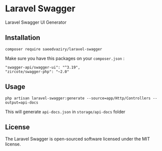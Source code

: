 # Laravel Swagger

Laravel Swagger UI Generator

## Installation

`composer require saeedvaziry/laravel-swagger`

Make sure you have this packages on your `composer.json` :

    "swagger-api/swagger-ui": "^3.19",
    "zircote/swagger-php": "~2.0"

## Usage

`php artisan laravel-swagger:generate --source=app/Http/Controllers --output=api-docs`

This will generate `api-docs.json` in `storage/api-docs` folder

## License

The Laravel Swagger is open-sourced software licensed under the MIT license.

